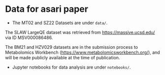 Data for asari paper
====================

- The MT02 and SZ22 Datasets are under `data/`.

The SLAW LargeQE dataset was retrieved from 
https://massive.ucsd.edu/ via ID MSV000086486.


The BM21 and HZV029 datasets are in the submission process to Metabolomics Workbench (https://www.metabolomicsworkbench.org/), 
and will be made publicly available at the time of publication.


- Jupyter notebooks for data analysis are under `notebooks/`.
